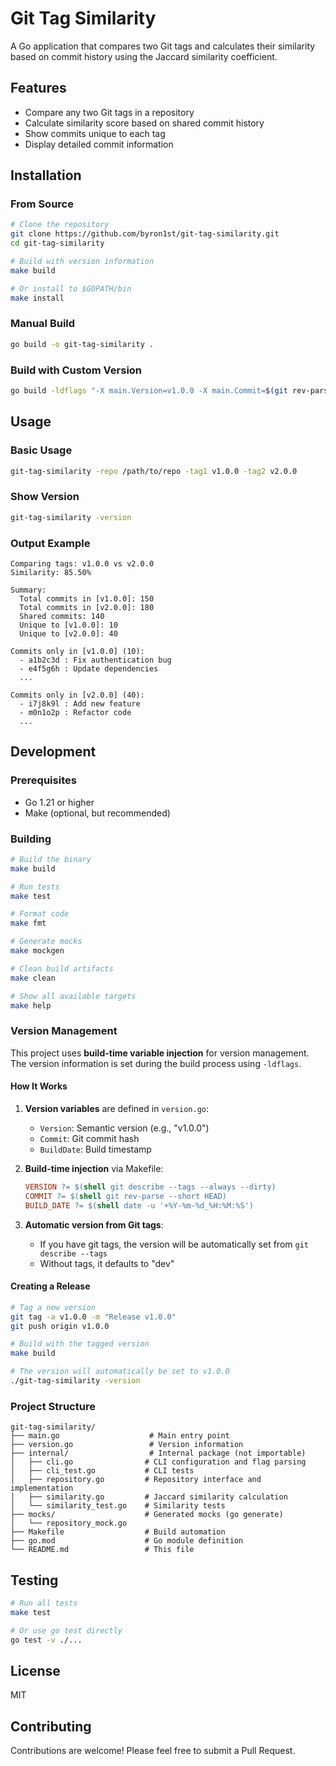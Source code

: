# Git Tag Similarity

A Go application that compares two Git tags and calculates their similarity based on commit history using the Jaccard similarity coefficient.

## Features

- Compare any two Git tags in a repository
- Calculate similarity score based on shared commit history
- Show commits unique to each tag
- Display detailed commit information

## Installation

### From Source

```bash
# Clone the repository
git clone https://github.com/byron1st/git-tag-similarity.git
cd git-tag-similarity

# Build with version information
make build

# Or install to $GOPATH/bin
make install
```

### Manual Build

```bash
go build -o git-tag-similarity .
```

### Build with Custom Version

```bash
go build -ldflags "-X main.Version=v1.0.0 -X main.Commit=$(git rev-parse --short HEAD) -X main.BuildDate=$(date -u '+%Y-%m-%d_%H:%M:%S')" .
```

## Usage

### Basic Usage

```bash
git-tag-similarity -repo /path/to/repo -tag1 v1.0.0 -tag2 v2.0.0
```

### Show Version

```bash
git-tag-similarity -version
```

### Output Example

```
Comparing tags: v1.0.0 vs v2.0.0
Similarity: 85.50%

Summary:
  Total commits in [v1.0.0]: 150
  Total commits in [v2.0.0]: 180
  Shared commits: 140
  Unique to [v1.0.0]: 10
  Unique to [v2.0.0]: 40

Commits only in [v1.0.0] (10):
  - a1b2c3d : Fix authentication bug
  - e4f5g6h : Update dependencies
  ...

Commits only in [v2.0.0] (40):
  - i7j8k9l : Add new feature
  - m0n1o2p : Refactor code
  ...
```

## Development

### Prerequisites

- Go 1.21 or higher
- Make (optional, but recommended)

### Building

```bash
# Build the binary
make build

# Run tests
make test

# Format code
make fmt

# Generate mocks
make mockgen

# Clean build artifacts
make clean

# Show all available targets
make help
```

### Version Management

This project uses **build-time variable injection** for version management. The version information is set during the build process using `-ldflags`.

#### How It Works

1. **Version variables** are defined in `version.go`:
   - `Version`: Semantic version (e.g., "v1.0.0")
   - `Commit`: Git commit hash
   - `BuildDate`: Build timestamp

2. **Build-time injection** via Makefile:
   ```makefile
   VERSION ?= $(shell git describe --tags --always --dirty)
   COMMIT ?= $(shell git rev-parse --short HEAD)
   BUILD_DATE ?= $(shell date -u '+%Y-%m-%d_%H:%M:%S')
   ```

3. **Automatic version from Git tags**:
   - If you have git tags, the version will be automatically set from `git describe --tags`
   - Without tags, it defaults to "dev"

#### Creating a Release

```bash
# Tag a new version
git tag -a v1.0.0 -m "Release v1.0.0"
git push origin v1.0.0

# Build with the tagged version
make build

# The version will automatically be set to v1.0.0
./git-tag-similarity -version
```

### Project Structure

```
git-tag-similarity/
├── main.go                    # Main entry point
├── version.go                 # Version information
├── internal/                  # Internal package (not importable)
│   ├── cli.go                # CLI configuration and flag parsing
│   ├── cli_test.go           # CLI tests
│   ├── repository.go         # Repository interface and implementation
│   ├── similarity.go         # Jaccard similarity calculation
│   └── similarity_test.go    # Similarity tests
├── mocks/                    # Generated mocks (go generate)
│   └── repository_mock.go
├── Makefile                  # Build automation
├── go.mod                    # Go module definition
└── README.md                 # This file
```

## Testing

```bash
# Run all tests
make test

# Or use go test directly
go test -v ./...
```

## License

MIT

## Contributing

Contributions are welcome! Please feel free to submit a Pull Request.

